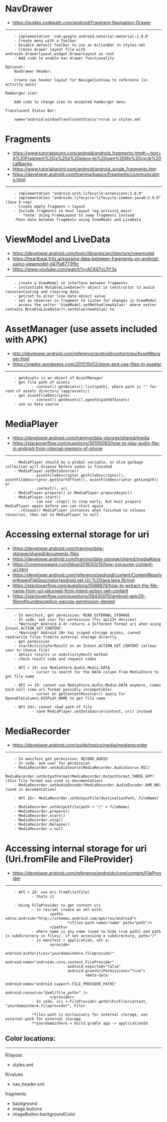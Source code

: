 # NavDrawer 
- https://guides.codepath.com/android/Fragment-Navigation-Drawer
___
        - implementation 'com.google.android.material:material:1.0.0'
        - Create menu with a Toolbar
        - Disable default Toolbar to use as ActionBar in styles.xml
        - Create drawer layout file with androidx.drawerlayout.widget.DrawerLayout as root
        - Add code to enable nav drawer functionality

    Optional:
        NavDrawer Header:
    
        Create nav header layout for NavigationView to reference (in activity_main)
        
    Hamburger icon:
    
        Add code to change icon to animated hamburger menu
        
    Translucent Status Bar: 

        name="android:windowTranslucentStatus">true in styles.xml
     

# Fragments 
- https://www.tutorialspoint.com/android/android_fragments.htm#:~:text=A%20Fragment%20is%20a%20piece,its%20own%20life%20cycle%20callbacks.
- https://www.tutorialspoint.com/android/android_single_fragments.htm
- https://developer.android.com/training/basics/fragments/communicating.html
___
        - implementation "android.arch.lifecycle:extensions:2.0.0"
        - implementation "androidx.lifecycle:lifecycle-common-java8:2.0.0"  (Java 8 req)
        - Create empty fragment + layout
        - Include fragments in host layout (eg.activity_main)
            *note: Using FrameLayout to swap fragments instead
        -Pass data between fragments using ViewModel and LiveData

# ViewModel and LiveData
- https://developer.android.com/topic/libraries/architecture/viewmodel
- https://heartbeat.fritz.ai/passing-data-between-fragments-on-android-using-viewmodel-d47fa6773f9c
- https://www.youtube.com/watch?v=ACK67xU1Y3s
___
        - create a ViewModel to interface between fragments
        - instantiate MutableLiveData<?> object in constructor to avoid reinstantiating and clearing data
        - get/set to alter live data object value
        - set an observer in fragment to listen for changes in ViewModel
        - access the setter 'ViewModel.setMethod(newValue)' where setter contains MutableLiveData<?>.setValue(newValue) to 


# AssetManager (use assets included with APK)
- http://developer.android.com/reference/android/content/res/AssetManager.html
- https://xjaphx.wordpress.com/2011/10/02/store-and-use-files-in-assets/
___
        - getAssets is an object of AssetManager
        - get file path of assets
                - context().getAssets().list(path), where path is "" for root of assets directory (app/assets/)
        - get assetFileDescriptor
                - context().getAssets().openFd(pathOfAssets)
        - use as data source


# MediaPlayer
- https://developer.android.com/training/data-storage/shared/media
- https://stackoverflow.com/questions/30100083/how-to-play-audio-file-in-android-from-internal-memory-of-phone
___
        - MediaPlayer should be a global variable, or else garbage collection will dispose before audio is finished
        - MediaPlayer.setDataSource()
                - assetFileDescriptor.getFileDescriptor(), assetFileDescriptor.getStartOffset(), assetFileDescriptor.getLength() or
                - context(), uri
        - MediaPlayer.prepare() or MediaPlayer.prepareAsync()
        - MediaPlayer.start()
                - can use .stop() to stop early, but must prepare MediaPlayer again before you can start again
        - .release() MediaPlayer instances when finished to release resources, then set to MediaPlayer to null


# Accessing external storage for uri
- https://developer.android.com/training/data-storage/shared/documents-files
- https://developer.android.com/training/data-storage/shared/media#java
- https://commonsware.com/blog/2016/03/15/how-consume-content-uri.html
- https://developer.android.com/reference/android/content/ContentResolver#openFileDescriptor(android.net.Uri,%20java.lang.String)
- https://stackoverflow.com/questions/5568874/how-to-extract-the-file-name-from-uri-returned-from-intent-action-get-content
- https://stackoverflow.com/questions/58430070/android-apiv29-filenotfoundexception-eacces-permission-denied
___
        - In manifest, get permission: READ_EXTERNAL_STORAGE
        - In code, ask user for permission (for api23+ devices)
        - *Warning* Android 4.4+ returns a different format uri when using Intent.ACTION_GET_CONTENT
        - *Warning* Android 10+ has scoped storage access, cannot read/write files from/to external storage directly
        - get permission
        - startActivityForResult on an Intent.ACTION_GET_CONTENT (allows user to choose file)
        - obtain results in onActivityReult method
        - check result code and request codes

        - API < 19: use MediaStore.Audio.Media.DATA 
                - cursor to search for the DATA column from MediaStore to get file name

        - API >= 19: cannot use MediaStore.Audio.Media.DATA anymore, comes back null (new uri format possibly incompatible)
                - cursor on getContentResolver() query for OpenableColumns.DISPLAY_NAME to get file name

        - API 29+: cannot read path of file
                - save MediaPlayer.setDataSource(context, uri) instead


# MediaRecorder 
- https://developer.android.com/guide/topics/media/mediarecorder
___
        - In manifest get permission: RECORD_AUDIO
        - In code, ask user for permission
        - MediaRecorder.setAudioSource(MediaRecorder.AudioSource.MIC)
        - MediaRecorder.setOutputFormat(MediaRecorder.OutputFormat.THREE_GPP)  (this file format was used in documentation)
        - MediaRecorder.setAudioEncoder(MediaRecorder.AudioEncoder.AMR_NB)    (used in documentation)

        - API 26+: MediaRecorder.setOutputFile(destinationPath, fileName)
        
        - MediaRecorder.setOutputFile(path + "/" + fileName)
        - MediaRecorder.prepare()
        - MediaRecorder.start()
        - MediaRecorder.stop()
        - MediaRecorder.Release()
        - MediaRecorder = null


# Accessing internal storage for uri (Uri.fromFile and FileProvider)
- https://developer.android.com/reference/androidx/core/content/FileProvider
___
        - API < 26: use Uri.fromFile(File)
                - thats it
        
        - Using FileProvider to get content uri
                - in res/xml create an xml with:
                        <paths xmlns:android="http://schemas.android.com/apk/res/android">
                                *<files-path name="name" path="path"/>
                        </paths>
                - where name is any name (used to hide true path) and path is subdirectory in files/, if not accessing a subdirectory, path="/"
                - in manifest > application, set a: 
                        <provider
                                android:authorities="yourdomainhere.fileprovider"
                                android:name="androidx.core.content.FileProvider"
                                android:exported="false"
                                android:grantUriPermissions="true">
                                        <meta-data
                                                android:name="android.support.FILE_PROVIDER_PATHS"
                                                android:resource="@xml/file_paths" />
                        </provider>
                - In code, uri = FileProvider.getUriForFile(context, "yourdomainhere.fileprovider", File)

                *files-path is exclusively for internal storage, use external-path for external storage
                **yourdomainhere = build.gradle app -> applicationId

## Color locations:
___
R/layout
- styles.xml

R/values
- nav_header.xml

fragments
- background
- image buttons
- imageButton.backgroundColor
